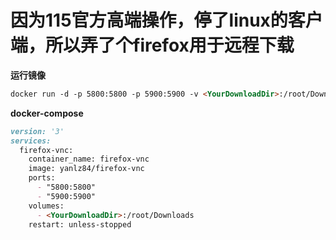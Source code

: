 # **因为115官方高端操作，停了linux的客户端，所以弄了个firefox用于远程下载**
**运行镜像**
```markdown
docker run -d -p 5800:5800 -p 5900:5900 -v <YourDownloadDir>:/root/Downloads  yanlz84/firefox-vnc 
``` 

**docker-compose**
```markdown
version: '3'
services:
  firefox-vnc:
    container_name: firefox-vnc
    image: yanlz84/firefox-vnc
    ports:
      - "5800:5800"
      - "5900:5900"
    volumes:
      - <YourDownloadDir>:/root/Downloads
    restart: unless-stopped
```

